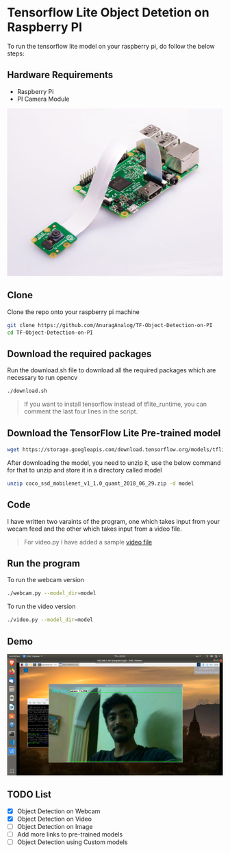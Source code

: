 # Tensorflow Lite Object Detetion on Raspberry PI

To run the tensorflow lite model on your raspberry pi, do follow the below steps:

## Hardware Requirements

* Raspberry Pi
* PI Camera Module

![PI with camera](./images/pi-with-camera.jpg)

## Clone

Clone the repo onto your raspberry pi machine

```bash
git clone https://github.com/AnuragAnalog/TF-Object-Detection-on-PI
cd TF-Object-Detection-on-PI
```

## Download the required packages

Run the download.sh file to download all the required packages which are necessary to run opencv

```bash
./download.sh
```

> If you want to install tensorflow instead of tflite_runtime, you can comment the last four lines in the script.

## Download the TensorFlow Lite Pre-trained model

```bash
wget https://storage.googleapis.com/download.tensorflow.org/models/tflite/coco_ssd_mobilenet_v1_1.0_quant_2018_06_29.zip
```

After downloading the model, you need to unzip it, use the below command for that to unzip and store it in a directory called model

```bash
unzip coco_ssd_mobilenet_v1_1.0_quant_2018_06_29.zip -d model
```

## Code

I have written two varaints of the program, one which takes input from your wecam feed and the other which takes input from a video file.

> For video.py I have added a sample [video file](https://www.indiavideo.org/)

## Run the program

To run the webcam version

```bash
./webcam.py --model_dir=model
```

To run the video version

```bash
./video.py --model_dir=model
```

## Demo

![This is how I look :P](./images/preview.png)

## TODO List

- [x] Object Detection on Webcam
- [x] Object Detection on Video
- [ ] Object Detection on Image
- [ ] Add more links to pre-trained models
- [ ] Object Detection using Custom models
